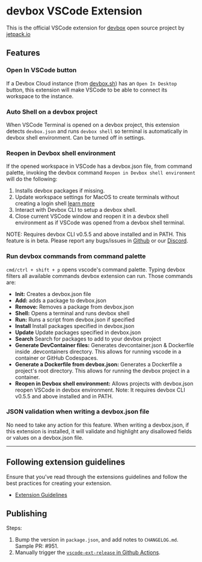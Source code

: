 # devbox VSCode Extension

This is the official VSCode extension for [devbox](https://github.com/jetpack-io/devbox) open source project by [jetpack.io](https://jetpack.io)

## Features

### Open In VSCode button

If a Devbox Cloud instance (from [devbox.sh](https://devbox.sh)) has an `Open In Desktop` button, this extension will make VSCode to be able to connect its workspace to the instance.

### Auto Shell on a devbox project

When VSCode Terminal is opened on a devbox project, this extension detects `devbox.json` and runs `devbox shell` so terminal is automatically in devbox shell environment. Can be turned off in settings.

### Reopen in Devbox shell environment

If the opened workspace in VSCode has a devbox.json file, from command palette, invoking the devbox command `Reopen in Devbox shell environment` will do the following:

1. Installs devbox packages if missing.
2. Update workspace settings for MacOS to create terminals without creating a login shell [learn more](https://code.visualstudio.com/docs/terminal/profiles#_why-are-there-duplicate-paths-in-the-terminals-path-environment-variable-andor-why-are-they-reversed-on-macos)
3. Interact with Devbox CLI to setup a devbox shell.
4. Close current VSCode window and reopen it in a devbox shell environment as if VSCode was opened from a devbox shell terminal.

NOTE: Requires devbox CLI v0.5.5 and above
  installed and in PATH. This feature is in beta. Please report any bugs/issues in [Github](https://github.com/jetpack-io/devbox) or our [Discord](https://discord.gg/Rr5KPJq7).

### Run devbox commands from command palette

`cmd/ctrl + shift + p` opens vscode's command palette. Typing devbox filters all available commands devbox extension can run. Those commands are:

- **Init:** Creates a devbox.json file
- **Add:** adds a package to devbox.json
- **Remove:** Removes a package from devbox.json
- **Shell:** Opens a terminal and runs devbox shell
- **Run:** Runs a script from devbox.json if specified
- **Install** Install packages specified in devbox.json
- **Update** Update packages specified in devbox.json
- **Search** Search for packages to add to your devbox project
- **Generate DevContainer files:** Generates devcontainer.json & Dockerfile inside .devcontainers directory. This allows for running vscode in a container or GitHub Codespaces.
- **Generate a Dockerfile from devbox.json:** Generates a Dockerfile a project's root directory. This allows for running the devbox project in a container.
- **Reopen in Devbox shell environment:** Allows projects with devbox.json
  reopen VSCode in devbox environment. Note: It requires devbox CLI v0.5.5 and above
  installed and in PATH.

### JSON validation when writing a devbox.json file

No need to take any action for this feature. When writing a devbox.json, if this extension is installed, it will validate and highlight any disallowed fields or values on a devbox.json file.

---

## Following extension guidelines

Ensure that you've read through the extensions guidelines and follow the best practices for creating your extension.

- [Extension Guidelines](https://code.visualstudio.com/api/references/extension-guidelines)

## Publishing

Steps:

1. Bump the version in `package.json`, and add notes to `CHANGELOG.md`. Sample PR: #951.
2. Manually trigger the [`vscode-ext-release` in Github Actions](https://github.com/jetpack-io/devbox/actions/workflows/vscode-ext-release.yaml).

